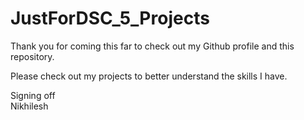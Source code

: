 # JustForDSC_5_Projects

Thank you for coming this far to check out my Github profile and this repository.

Please check out my projects to better understand the skills I have.

Signing off<br/>
Nikhilesh